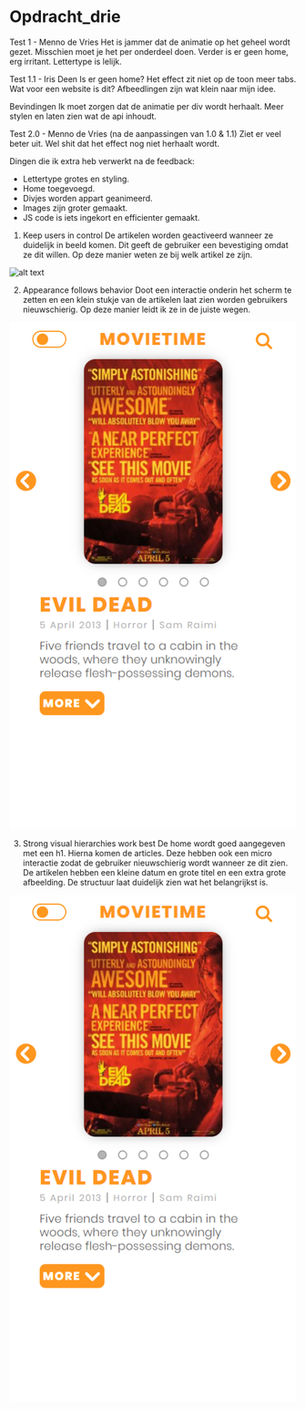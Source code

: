 # Opdracht_drie



Test 1 - Menno de Vries
Het is jammer dat de animatie op het geheel wordt gezet. Misschien moet je het per onderdeel doen.
Verder is er geen home, erg irritant. Lettertype is lelijk.

Test 1.1 - Iris Deen
Is er geen home? Het effect zit niet op de toon meer tabs. Wat voor een website is dit? Afbeedlingen zijn wat klein naar mijn idee.

Bevindingen
Ik moet zorgen dat de animatie per div wordt herhaalt. Meer stylen en laten zien wat de api inhoudt.



Test 2.0 - Menno de Vries (na de aanpassingen van 1.0 & 1.1)
Ziet er veel beter uit. Wel shit dat het effect nog niet herhaalt wordt.



Dingen die ik extra heb verwerkt na de feedback:
- Lettertype grotes en styling.
- Home toegevoegd.
- Divjes worden appart geanimeerd.
- Images zijn groter gemaakt.
- JS code is iets ingekort en efficienter gemaakt.


1. Keep users in control
  De artikelen worden geactiveerd wanneer ze duidelijk in beeld komen. Dit geeft de gebruiker een bevestiging omdat ze dit willen. Op deze manier weten ze bij welk artikel ze zijn.

  ![alt text](https://github.com/peet9090/Opdracht_drie/blob/master/img/30118177_1912138322189791_1029869357_n.png")

2. Appearance follows behavior
  Doot een interactie onderin het scherm te zetten en een klein stukje van de artikelen laat zien worden gebruikers nieuwschierig. Op deze manier leidt ik ze in de juiste wegen.

  ![alt text](https://github.com/BrianJakobs/frontendvoordesigners/blob/master/opdracht3/v5/assets/images/scherm1.png "Licht Thema")

3. Strong visual hierarchies work best
  De home wordt goed aangegeven met een h1. Hierna komen de articles. Deze hebben ook een micro interactie zodat de gebruiker nieuwschierig wordt wanneer ze dit zien. De artikelen hebben een kleine datum en grote titel en een extra grote afbeelding. De structuur laat duidelijk zien wat het belangrijkst is.

  ![alt text](https://github.com/BrianJakobs/frontendvoordesigners/blob/master/opdracht3/v5/assets/images/scherm1.png "Licht Thema")
